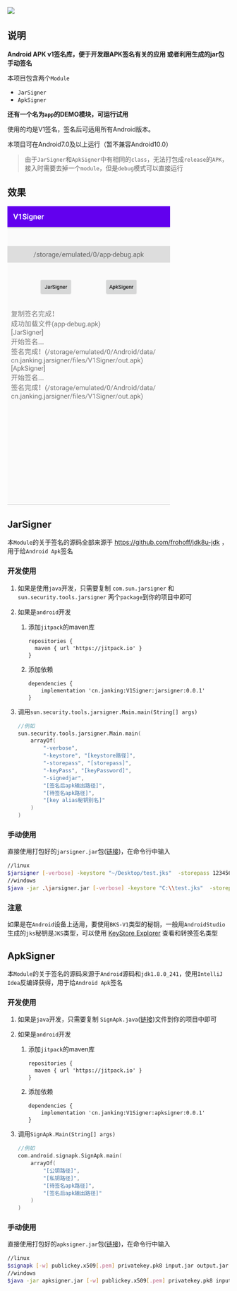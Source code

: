 [![](https://jitpack.io/v/cn.janking/V1Signer.svg)](https://jitpack.io/#cn.janking/V1Signer)

## 说明

**Android APK v1签名库，便于开发跟APK签名有关的应用 或者利用生成的jar包手动签名**

本项目包含两个`Module`

* `JarSigner`
* `ApkSigner`

**还有一个名为`app`的DEMO模块，可运行试用**

使用的均是V1签名，签名后可适用所有Android版本。

本项目可在Android7.0及以上运行（暂不兼容Android10.0）

> 由于`JarSigner`和`ApkSigner`中有相同的`class`，无法打包成`release`的`APK`，接入时需要去掉一个`module`，但是`debug`模式可以直接运行

## 效果

<img src="README.assets/image-20200415221027516.png" width="369"></img>

## JarSigner

本`Module`的关于签名的源码全部来源于 https://github.com/frohoff/jdk8u-jdk ，用于给`Android Apk`签名

### 开发使用

1. 如果是使用`java`开发，只需要复制 `com.sun.jarsigner` 和 `sun.security.tools.jarsigner` 两个`package`到你的项目中即可

2. 如果是`android`开发
     1. 添加`jitpack`的maven库

        ```
        repositories {
          maven { url 'https://jitpack.io' }
        }
        ```

     2. 添加依赖

        ```
        dependencies {
            implementation 'cn.janking:V1Signer:jarsigner:0.0.1'
        }
        ```
     
3. 调用`sun.security.tools.jarsigner.Main.main(String[] args)`

     ```kotlin
     //例如
     sun.security.tools.jarsigner.Main.main(
         arrayOf(
             "-verbose",
             "-keystore", "[keystore路径]",
             "-storepass", "[storepass]",
             "-keyPass", "[keyPassword]",
             "-signedjar",
             "[签名后apk输出路径]",
             "[待签名apk路径]",
             "[key alias秘钥别名]"
         )
     )
     ```

### 手动使用

直接使用打包好的`jarsigner.jar`包([链接](https://github.com/JankingWon/V1Signer/releases))，在命令行中输入

```bash
//linux
$jarsigner [-verbose] -keystore "~/Desktop/test.jks"  -storepass 123456  -keyPass 123456 -signedjar "~/Desktop/test.apk" "~/Desktop/unsigned.apk" test
//windows
$java -jar .\jarsigner.jar [-verbose] -keystore "C:\\test.jks"  -storepass 123456  -keyPass 123456 -signedjar "C:\\test.apk" "C:\\unsigned.apk" test
```

### 注意

如果是在`Android`设备上适用，要使用`BKS-V1`类型的秘钥，一般用`AndroidStudio`生成的`jks`秘钥是`JKS`类型，可以使用 [KeyStore Explorer](https://keystore-explorer.org/) 查看和转换签名类型

## ApkSigner

本`Module`的关于签名的源码来源于`Android`源码和`jdk1.8.0_241`，使用`IntelliJ Idea`反编译获得，用于给`Android Apk`签名

### 开发使用

1. 如果是`java`开发，只需要复制 `SignApk.java`([链接](https://github.com/JankingWon/V1Signer/blob/master/apksigner/src/main/java/com/android/signapk/SignApk.java))文件到你的项目中即可
2. 如果是`android`开发
     1. 添加`jitpack`的maven库

        ```
        repositories {
          maven { url 'https://jitpack.io' }
        }
        ```

      2. 添加依赖

         ```
         dependencies {
             implementation 'cn.janking:V1Signer:apksigner:0.0.1'
         }
         ```

3. 调用`SignApk.Main(String[] args)`

   ```kotlin
   //例如
   com.android.signapk.SignApk.main(
       arrayOf(
           "[公钥路径]",
           "[私钥路径]",
           "[待签名apk路径]",
           "[签名后apk输出路径]"
       )
   )
   ```

### 手动使用

直接使用打包好的`apksigner.jar`包([链接](https://github.com/JankingWon/V1Signer/releases))，在命令行中输入

```bash
//linux
$signapk [-w] publickey.x509[.pem] privatekey.pk8 input.jar output.jar
//windows
$java -jar apksigner.jar [-w] publickey.x509[.pem] privatekey.pk8 input.jar output.jar
```
